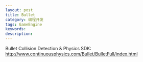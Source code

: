 ```yaml
---
layout: post
title: Bullet
category: 编程开发
tags: GameEngine
keywords: 
description: 
---
```


 

Bullet Collision Detection & Physics SDK:\
 <http://www.continuousphysics.com/Bullet/BulletFull/index.html>

 

 






